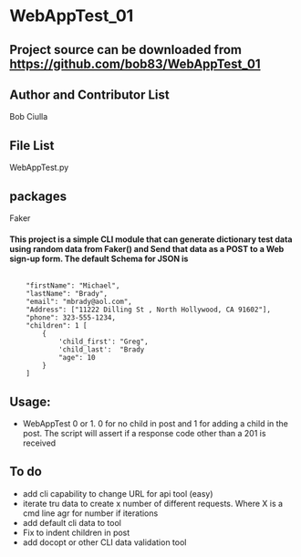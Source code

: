 WebAppTest_01 
===================
## Project source can be downloaded from https://github.com/bob83/WebAppTest_01
## Author and Contributor List
Bob Ciulla
## File List
WebAppTest.py
## packages 
Faker
#### This project is a simple  CLI module that can generate  dictionary test data using random data from Faker()  and Send that data as a POST to a Web sign-up form. The default Schema for JSON is 

```JS

    "firstName": "Michael",
    "lastName": "Brady",
    "email": "mbrady@aol.com",
    "Address": ["11222 Dilling St , North Hollywood, CA 91602"],
    "phone": 323-555-1234,
    "children": 1 [
        {
            'child_first': "Greg",
            'child_last':  "Brady
            "age": 10
        }
    ]
```
 

## Usage: 
* WebAppTest 0 or 1. 0 for no child in post and 1 for adding a child in the post. The script will assert if a response code other than a 201 is received
           

## To do
* add cli capability to change URL for api tool (easy)
* iterate tru data to create x number of different requests. Where X is a cmd line agr for number if iterations
* add default cli data to tool
* Fix to indent children in post 
* add docopt or other CLI data validation tool


